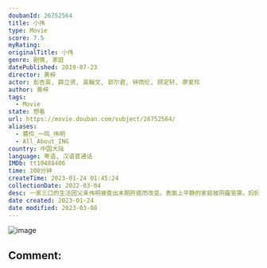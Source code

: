 ```yaml
---
doubanId: 26752564
title: 小伟
type: Movie
score: 7.5
myRating: 
originalTitle: 小伟
genre: 剧情, 家庭
datePublished: 2019-07-23
director: 黄梓
actor: 彭杏英, 薛立贤, 高翰文, 郭尔君, 钟雨伦, 顾定轩, 廖爱玲
author: 黄梓
tags:
  - Movie
state: 想看
url: https://movie.douban.com/subject/26752564/
aliases:
  - 慕伶_一鸣_伟明
  - All_About_ING
country: 中国大陆
language: 粤语, 汉语普通话
IMDb: tt10488406
time: 108分钟
createTime: 2023-01-24 01:45:24
collectionDate: 2022-03-04
desc: 一家三口的生活因父亲伟明被查出末期肝癌而改变。表面上平静的家庭被阴霾笼罩。妈妈慕伶扛起家，却得不到父子的体谅。儿子一鸣收到美国的大学录取通知书，但不敢告诉爸妈。他知道母亲不易，却不愿表现过多关心。父亲...
date created: 2023-01-24
date modified: 2023-03-08
---
```


![image](p2631157729.jpg)

Comment:
---
